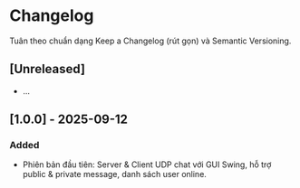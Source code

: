 # Changelog

Tuân theo chuẩn dạng Keep a Changelog (rút gọn) và Semantic Versioning.

## [Unreleased]

-   ...

## [1.0.0] - 2025-09-12

### Added

-   Phiên bản đầu tiên: Server & Client UDP chat với GUI Swing, hỗ trợ public & private message, danh sách user online.
